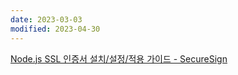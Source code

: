 ```yaml
---
date: 2023-03-03
modified: 2023-04-30
---
```


[Node.js SSL 인증서 설치/설정/적용 가이드 - SecureSign](https://www.sslcert.co.kr/guides/Node-js-SSL-Certificates-Install)
